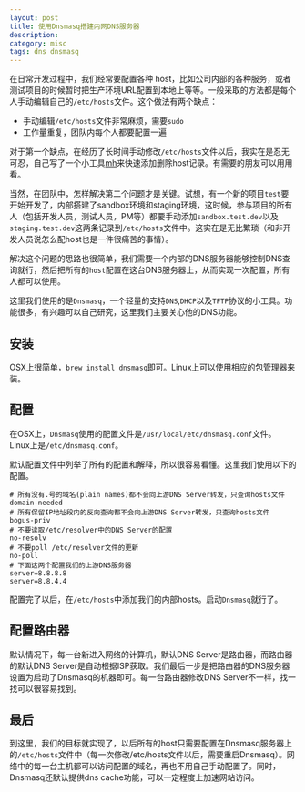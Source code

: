 ```yaml
---
layout: post
title: 使用Dnsmasq搭建内网DNS服务器
description: 
category: misc
tags: dns dnsmasq
---
```


在日常开发过程中，我们经常要配置各种
host，比如公司内部的各种服务，或者测试项目的时候暂时把生产环境URL配置到本地上等等。一般采取的方法都是每个人手动编辑自己的`/etc/hosts`文件。这个做法有两个缺点：

- 手动编辑`/etc/hosts`文件非常麻烦，需要`sudo`
- 工作量重复，团队内每个人都要配置一遍


对于第一个缺点，在经历了长时间手动修改`/etc/hosts`文件以后，我实在是忍无可忍，自己写了一个小工具[mh](https://github.com/fate-lovely/mh)来快速添加删除host记录。有需要的朋友可以用用看。

当然，在团队中，怎样解决第二个问题才是关键。试想，有一个新的项目`test`要开始开发了，内部搭建了sandbox环境和staging环境，这时候，参与项目的所有人（包括开发人员，测试人员，PM等）都要手动添加`sandbox.test.dev`以及`staging.test.dev`这两条记录到`/etc/hosts`文件中。这实在是无比繁琐（和非开发人员说怎么配host也是一件很痛苦的事情）。

解决这个问题的思路也很简单，我们需要一个内部的DNS服务器能够控制DNS查询就行，然后把所有的`host`配置在这台DNS服务器上，从而实现一次配置，所有人都可以使用。

这里我们使用的是`Dnsmasq`，一个轻量的支持`DNS`,`DHCP`以及`TFTP`协议的小工具。功能很多，有兴趣可以自己研究，这里我们主要关心他的DNS功能。

## 安装

OSX上很简单，`brew install dnsmasq`即可。Linux上可以使用相应的包管理器来装。

## 配置

在OSX上，`Dnsmasq`使用的配置文件是`/usr/local/etc/dnsmasq.conf`文件。Linux上是`/etc/dnsmasq.conf`。

默认配置文件中列举了所有的配置和解释，所以很容易看懂。这里我们使用以下的配置。

```text
# 所有没有.号的域名(plain names)都不会向上游DNS Server转发，只查询hosts文件
domain-needed
# 所有保留IP地址段内的反向查询都不会向上游DNS Server转发，只查询hosts文件
bogus-priv
# 不要读取/etc/resolver中的DNS Server的配置
no-resolv
# 不要poll /etc/resolver文件的更新
no-poll
# 下面这两个配置我们的上游DNS服务器
server=8.8.8.8
server=8.8.4.4
```

配置完了以后，在`/etc/hosts`中添加我们的内部hosts。启动`Dnsmasq`就行了。

## 配置路由器

默认情况下，每一台新进入网络的计算机，默认DNS Server是路由器，而路由器的默认DNS Server是自动根据ISP获取。我们最后一步是把路由器的DNS服务器设置为启动了Dnsmasq的机器即可。每一台路由器修改DNS Server不一样，找一找可以很容易找到。


## 最后

到这里，我们的目标就实现了，以后所有的host只需要配置在Dnsmasq服务器上的`/etc/hosts`文件中（每一次修改/etc/hosts文件以后，需要重启Dnsmasq）。网络中的每一台主机都可以访问配置的域名，再也不用自己手动配置了。同时，Dnsmasq还默认提供dns cache功能，可以一定程度上加速网站访问。





